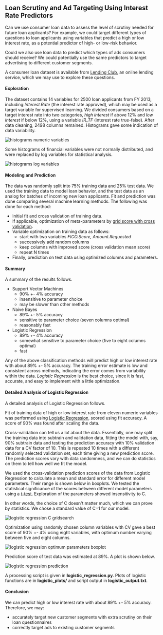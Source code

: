 ## Loan Scrutiny and Ad Targeting Using Interest Rate Predictors

Can we use consumer loan data to assess the level of scrutiny needed for future loan applicants?  For example, we could target different types of questions to loan applicants using variables that predict a high or low interest rate, as a potential predictor of high- or low-risk behavior.  

Could we also use loan data to predict which types of ads consumers should receive?  We could potentially use the same predictors to target advertising to different customer segments.  

A consumer loan dataset is available from [Lending Club](https://www.lendingclub.com/info/download-data.action), an online lending service, which we may use to explore these questions.

#### Exploration

The dataset contains 14 variables for 2500 loan applicants from FY 2013, including *Interest.Rate* (the interest rate approved), which may be used as a target variable for supervised learning.  We divided consumers based on a target interest rate into two categories, *high interest* if above 12% and *low interest* if below 12%, using a variable *IR_TF* (interest rate true-false).  After data cleaning, 2498 columns remained.  Histograms gave some indication of data variability.  

<img src="https://github.com/bfetler/lending_club_predict/blob/master/logistic_regression_plots/hist_allvar.png" alt="histograms numeric variables" />

Some histograms of financial variables were not normally distributed, and were replaced by log variables for statistical analysis.

<img src="https://github.com/bfetler/lending_club_predict/blob/master/logistic_regression_plots/hist_logvar.png" alt="histograms log variables" />

#### Modeling and Prediction

The data was randomly split into 75% training data and 25% test data.  We used the training data to model loan behavior, and the test data as an analog for batches of incoming new loan applicants.  Fit and prediction was done comparing several machine learning methods.  The following was done for each method:
+ Initial fit and cross validation of training data.
+ If applicable, optimization of meta-parameters by [grid score with cross validation](http://scikit-learn.org/stable/modules/grid_search.html#grid-search).
+ Variable optimization on training data as follows: 
  + start with two variables *FICO.Score, Amount.Requested*
  + successively add random columns
  + keep columns with improved score (cross validation mean score)
  + repeat N times
+ Finally, prediction on test data using optimized columns and parameters.

#### Summary
A summary of the results follows.  
+ Support Vector Machines
    + 90% +- 4% accuracy 
    + insensitive to parameter choice
    + may be slower than other methods
+ Naive Bayes
    + 89% +- 5% accuracy 
    + sensitive to parameter choice (seven columns optimal)
    + reasonably fast
+ Logistic Regression
    + 89% +- 4% accuracy 
    + somewhat sensitive to parameter choice (five to eight columns optimal)
    + fast

Any of the above classification methods will predict high or low interest rate with about 89% +- 5% accuracy.  The training error estimate is low and consistent across methods, indicating the error comes from variability within the data.  *Logistic Regression* is the best choice, since it is fast, accurate, and easy to implement with a little optimization.  

#### Detailed Analysis of Logistic Regression
A detailed analysis of Logistic Regression follows.  

Fit of training data of high or low interest rate from eleven numeric variables was performed using [Logistic Regression](http://scikit-learn.org/stable/modules/linear_model.html#logistic-regression), scored using fit accuracy.  A score of 90% was found after scaling the data.  

Cross-validation can tell us a lot about the data.  Essentially, one may split the training data into subtrain and validation data, fitting the model with, say, 90% subtrain data and testing the prediction accuracy with 10% validation data for a CV factor of 10.  This is repeated 10 times with a different randomly selected validation set, each time giving a new prediction score.   The prediction scores vary with data randomness, and we can do statistics on them to tell how well we fit the model.   

We used the cross-validation prediction scores of the data from Logistic Regression to calculate a mean and standard error for different model parameters.  Their range is shown below in boxplots.  We tested the statistical significance of the scores between different model parameters using a [t-test](https://en.wikipedia.org/wiki/Student%27s_t-test).  Exploration of the parameters showed insensitivity to C.  

In other words, the choice of C doesn't matter much, which we can prove by statistics.  We chose a standard value of C=1 for our model.  

<img src="https://github.com/bfetler/lending_club_predict/blob/master/logistic_regression_plots/lr_gridscore_C.png" alt="logistic regression C gridsearch" />

Optimization using randomly chosen column variables with CV gave a best score of 90% +- 4% using eight variables, with optimum number varying between five and eight columns.  

<img src="https://github.com/bfetler/lending_club_predict/blob/master/logistic_regression_plots/lr_opt_params_boxplot.png" alt="logistic regression optimum parameters boxplot" />

Prediction score of test data was estimated at 89%.  A plot is shown below.

<img src="https://github.com/bfetler/lending_club_predict/blob/master/logistic_regression_plots/lr_intrate_optvar_predict.png" alt="logistic regression prediction" />

A processing script is given in **logistic_regression.py**.  Plots of logistic functions are in **logistic_plots/** and script output in **logistic_output.txt**.

#### Conclusion
We can predict high or low interest rate with about 89% +- 5% accuracy.  Therefore, we may:
+ accurately target new customer segments with extra scrutiny on their loan questionnaires
+ correctly target ads to existing customer segments  
